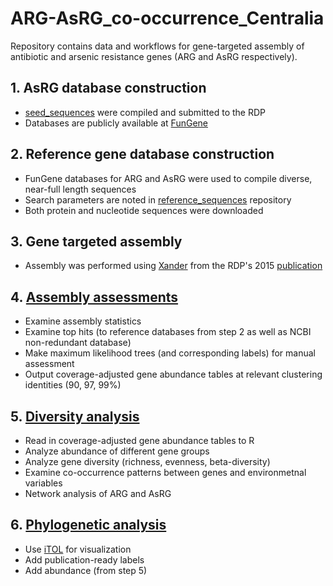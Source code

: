 # ARG-AsRG_co-occurrence_Centralia
Repository contains data and workflows for gene-targeted assembly of antibiotic and arsenic resistance genes (ARG and AsRG respectively). 

## 1. AsRG database construction
- [seed_sequences](https://github.com/ShadeLab/ARG-AsRG_co-occurrence_Centralia/tree/master/seed_sequences) were compiled and submitted to the RDP
- Databases are publicly available at [FunGene](http://fungene.cme.msu.edu/)

## 2. Reference gene database construction
- FunGene databases for ARG and AsRG were used to compile diverse, near-full length sequences 
- Search parameters are noted in [reference_sequences](https://github.com/ShadeLab/ARG-AsRG_co-occurrence_Centralia/tree/master/reference_sequences) repository
- Both protein and nucleotide sequences were downloaded

## 3. Gene targeted assembly
- Assembly was performed using [Xander](https://github.com/rdpstaff/Xander_assembler) from the RDP's 2015 [publication](https://microbiomejournal.biomedcentral.com/articles/10.1186/s40168-015-0093-6)

## 4. [Assembly assessments](https://github.com/ShadeLab/ARG-AsRG_co-occurrence_Centralia/tree/master/assembly_assessments)
- Examine assembly statistics 
- Examine top hits (to reference databases from step 2 as well as NCBI non-redundant database)
- Make maximum likelihood trees (and corresponding labels) for manual assessment
- Output coverage-adjusted gene abundance tables at relevant clustering identities (90, 97, 99%)

## 5. [Diversity analysis](https://github.com/ShadeLab/ARG-AsRG_co-occurrence_Centralia/tree/master/diversity_analysis)
- Read in coverage-adjusted gene abundance tables to R
- Analyze abundance of different gene groups
- Analyze gene diversity (richness, evenness, beta-diversity)
- Examine co-occurrence patterns between genes and environmetnal variables
- Network analysis of ARG and AsRG 

## 6. [Phylogenetic analysis](https://github.com/ShadeLab/ARG-AsRG_co-occurrence_Centralia/tree/master/phylogenetic_analysis)
- Use [iTOL](http://itol.embl.de/) for visualization 
- Add publication-ready labels
- Add abundance (from step 5)

